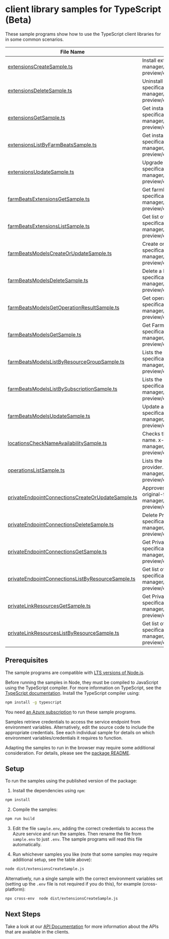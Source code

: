# client library samples for TypeScript (Beta)

These sample programs show how to use the TypeScript client libraries for in some common scenarios.

| **File Name**                                                                                       | **Description**                                                                                                                                                                                                                                        |
| --------------------------------------------------------------------------------------------------- | ------------------------------------------------------------------------------------------------------------------------------------------------------------------------------------------------------------------------------------------------------ |
| [extensionsCreateSample.ts][extensionscreatesample]                                                 | Install extension. x-ms-original-file: specification/agrifood/resource-manager/Microsoft.AgFoodPlatform/preview/2021-09-01-preview/examples/Extensions_Create.json                                                                                     |
| [extensionsDeleteSample.ts][extensionsdeletesample]                                                 | Uninstall extension. x-ms-original-file: specification/agrifood/resource-manager/Microsoft.AgFoodPlatform/preview/2021-09-01-preview/examples/Extensions_Delete.json                                                                                   |
| [extensionsGetSample.ts][extensionsgetsample]                                                       | Get installed extension details by extension id. x-ms-original-file: specification/agrifood/resource-manager/Microsoft.AgFoodPlatform/preview/2021-09-01-preview/examples/Extensions_Get.json                                                          |
| [extensionsListByFarmBeatsSample.ts][extensionslistbyfarmbeatssample]                               | Get installed extensions details. x-ms-original-file: specification/agrifood/resource-manager/Microsoft.AgFoodPlatform/preview/2021-09-01-preview/examples/Extensions_ListByFarmBeats.json                                                             |
| [extensionsUpdateSample.ts][extensionsupdatesample]                                                 | Upgrade to latest extension. x-ms-original-file: specification/agrifood/resource-manager/Microsoft.AgFoodPlatform/preview/2021-09-01-preview/examples/Extensions_Update.json                                                                           |
| [farmBeatsExtensionsGetSample.ts][farmbeatsextensionsgetsample]                                     | Get farmBeats extension. x-ms-original-file: specification/agrifood/resource-manager/Microsoft.AgFoodPlatform/preview/2021-09-01-preview/examples/FarmBeatsExtensions_Get.json                                                                         |
| [farmBeatsExtensionsListSample.ts][farmbeatsextensionslistsample]                                   | Get list of farmBeats extension. x-ms-original-file: specification/agrifood/resource-manager/Microsoft.AgFoodPlatform/preview/2021-09-01-preview/examples/FarmBeatsExtensions_List.json                                                                |
| [farmBeatsModelsCreateOrUpdateSample.ts][farmbeatsmodelscreateorupdatesample]                       | Create or update FarmBeats resource. x-ms-original-file: specification/agrifood/resource-manager/Microsoft.AgFoodPlatform/preview/2021-09-01-preview/examples/FarmBeatsModels_CreateOrUpdate.json                                                      |
| [farmBeatsModelsDeleteSample.ts][farmbeatsmodelsdeletesample]                                       | Delete a FarmBeats resource. x-ms-original-file: specification/agrifood/resource-manager/Microsoft.AgFoodPlatform/preview/2021-09-01-preview/examples/FarmBeatsModels_Delete.json                                                                      |
| [farmBeatsModelsGetOperationResultSample.ts][farmbeatsmodelsgetoperationresultsample]               | Get operationResults for a FarmBeats resource. x-ms-original-file: specification/agrifood/resource-manager/Microsoft.AgFoodPlatform/preview/2021-09-01-preview/examples/FarmBeatsModels_GetOperationResult.json                                        |
| [farmBeatsModelsGetSample.ts][farmbeatsmodelsgetsample]                                             | Get FarmBeats resource. x-ms-original-file: specification/agrifood/resource-manager/Microsoft.AgFoodPlatform/preview/2021-09-01-preview/examples/FarmBeatsModels_Get.json                                                                              |
| [farmBeatsModelsListByResourceGroupSample.ts][farmbeatsmodelslistbyresourcegroupsample]             | Lists the FarmBeats instances for a resource group. x-ms-original-file: specification/agrifood/resource-manager/Microsoft.AgFoodPlatform/preview/2021-09-01-preview/examples/FarmBeatsModels_ListByResourceGroup.json                                  |
| [farmBeatsModelsListBySubscriptionSample.ts][farmbeatsmodelslistbysubscriptionsample]               | Lists the FarmBeats instances for a subscription. x-ms-original-file: specification/agrifood/resource-manager/Microsoft.AgFoodPlatform/preview/2021-09-01-preview/examples/FarmBeatsModels_ListBySubscription.json                                     |
| [farmBeatsModelsUpdateSample.ts][farmbeatsmodelsupdatesample]                                       | Update a FarmBeats resource. x-ms-original-file: specification/agrifood/resource-manager/Microsoft.AgFoodPlatform/preview/2021-09-01-preview/examples/FarmBeatsModels_Update.json                                                                      |
| [locationsCheckNameAvailabilitySample.ts][locationschecknameavailabilitysample]                     | Checks the name availability of the resource with requested resource name. x-ms-original-file: specification/agrifood/resource-manager/Microsoft.AgFoodPlatform/preview/2021-09-01-preview/examples/Locations_CheckNameAvailability_AlreadyExists.json |
| [operationsListSample.ts][operationslistsample]                                                     | Lists the available operations of Microsoft.AgFoodPlatform resource provider. x-ms-original-file: specification/agrifood/resource-manager/Microsoft.AgFoodPlatform/preview/2021-09-01-preview/examples/Operations_List.json                            |
| [privateEndpointConnectionsCreateOrUpdateSample.ts][privateendpointconnectionscreateorupdatesample] | Approves or Rejects a Private endpoint connection request. x-ms-original-file: specification/agrifood/resource-manager/Microsoft.AgFoodPlatform/preview/2021-09-01-preview/examples/PrivateEndpointConnections_CreateOrUpdate.json                     |
| [privateEndpointConnectionsDeleteSample.ts][privateendpointconnectionsdeletesample]                 | Delete Private endpoint connection request. x-ms-original-file: specification/agrifood/resource-manager/Microsoft.AgFoodPlatform/preview/2021-09-01-preview/examples/PrivateEndpointConnections_Delete.json                                            |
| [privateEndpointConnectionsGetSample.ts][privateendpointconnectionsgetsample]                       | Get Private endpoint connection object. x-ms-original-file: specification/agrifood/resource-manager/Microsoft.AgFoodPlatform/preview/2021-09-01-preview/examples/PrivateEndpointConnections_Get.json                                                   |
| [privateEndpointConnectionsListByResourceSample.ts][privateendpointconnectionslistbyresourcesample] | Get list of Private endpoint connections. x-ms-original-file: specification/agrifood/resource-manager/Microsoft.AgFoodPlatform/preview/2021-09-01-preview/examples/PrivateEndpointConnections_ListByResource.json                                      |
| [privateLinkResourcesGetSample.ts][privatelinkresourcesgetsample]                                   | Get Private link resource object. x-ms-original-file: specification/agrifood/resource-manager/Microsoft.AgFoodPlatform/preview/2021-09-01-preview/examples/PrivateLinkResources_Get.json                                                               |
| [privateLinkResourcesListByResourceSample.ts][privatelinkresourceslistbyresourcesample]             | Get list of Private link resources. x-ms-original-file: specification/agrifood/resource-manager/Microsoft.AgFoodPlatform/preview/2021-09-01-preview/examples/PrivateLinkResources_ListByResource.json                                                  |

## Prerequisites

The sample programs are compatible with [LTS versions of Node.js](https://nodejs.org/about/releases/).

Before running the samples in Node, they must be compiled to JavaScript using the TypeScript compiler. For more information on TypeScript, see the [TypeScript documentation][typescript]. Install the TypeScript compiler using:

```bash
npm install -g typescript
```

You need [an Azure subscription][freesub] to run these sample programs.

Samples retrieve credentials to access the service endpoint from environment variables. Alternatively, edit the source code to include the appropriate credentials. See each individual sample for details on which environment variables/credentials it requires to function.

Adapting the samples to run in the browser may require some additional consideration. For details, please see the [package README][package].

## Setup

To run the samples using the published version of the package:

1. Install the dependencies using `npm`:

```bash
npm install
```

2. Compile the samples:

```bash
npm run build
```

3. Edit the file `sample.env`, adding the correct credentials to access the Azure service and run the samples. Then rename the file from `sample.env` to just `.env`. The sample programs will read this file automatically.

4. Run whichever samples you like (note that some samples may require additional setup, see the table above):

```bash
node dist/extensionsCreateSample.js
```

Alternatively, run a single sample with the correct environment variables set (setting up the `.env` file is not required if you do this), for example (cross-platform):

```bash
npx cross-env  node dist/extensionsCreateSample.js
```

## Next Steps

Take a look at our [API Documentation][apiref] for more information about the APIs that are available in the clients.

[extensionscreatesample]: https://github.com/Azure/azure-sdk-for-js/blob/main/sdk/agrifood/arm-agrifood/samples/v1-beta/typescript/src/extensionsCreateSample.ts
[extensionsdeletesample]: https://github.com/Azure/azure-sdk-for-js/blob/main/sdk/agrifood/arm-agrifood/samples/v1-beta/typescript/src/extensionsDeleteSample.ts
[extensionsgetsample]: https://github.com/Azure/azure-sdk-for-js/blob/main/sdk/agrifood/arm-agrifood/samples/v1-beta/typescript/src/extensionsGetSample.ts
[extensionslistbyfarmbeatssample]: https://github.com/Azure/azure-sdk-for-js/blob/main/sdk/agrifood/arm-agrifood/samples/v1-beta/typescript/src/extensionsListByFarmBeatsSample.ts
[extensionsupdatesample]: https://github.com/Azure/azure-sdk-for-js/blob/main/sdk/agrifood/arm-agrifood/samples/v1-beta/typescript/src/extensionsUpdateSample.ts
[farmbeatsextensionsgetsample]: https://github.com/Azure/azure-sdk-for-js/blob/main/sdk/agrifood/arm-agrifood/samples/v1-beta/typescript/src/farmBeatsExtensionsGetSample.ts
[farmbeatsextensionslistsample]: https://github.com/Azure/azure-sdk-for-js/blob/main/sdk/agrifood/arm-agrifood/samples/v1-beta/typescript/src/farmBeatsExtensionsListSample.ts
[farmbeatsmodelscreateorupdatesample]: https://github.com/Azure/azure-sdk-for-js/blob/main/sdk/agrifood/arm-agrifood/samples/v1-beta/typescript/src/farmBeatsModelsCreateOrUpdateSample.ts
[farmbeatsmodelsdeletesample]: https://github.com/Azure/azure-sdk-for-js/blob/main/sdk/agrifood/arm-agrifood/samples/v1-beta/typescript/src/farmBeatsModelsDeleteSample.ts
[farmbeatsmodelsgetoperationresultsample]: https://github.com/Azure/azure-sdk-for-js/blob/main/sdk/agrifood/arm-agrifood/samples/v1-beta/typescript/src/farmBeatsModelsGetOperationResultSample.ts
[farmbeatsmodelsgetsample]: https://github.com/Azure/azure-sdk-for-js/blob/main/sdk/agrifood/arm-agrifood/samples/v1-beta/typescript/src/farmBeatsModelsGetSample.ts
[farmbeatsmodelslistbyresourcegroupsample]: https://github.com/Azure/azure-sdk-for-js/blob/main/sdk/agrifood/arm-agrifood/samples/v1-beta/typescript/src/farmBeatsModelsListByResourceGroupSample.ts
[farmbeatsmodelslistbysubscriptionsample]: https://github.com/Azure/azure-sdk-for-js/blob/main/sdk/agrifood/arm-agrifood/samples/v1-beta/typescript/src/farmBeatsModelsListBySubscriptionSample.ts
[farmbeatsmodelsupdatesample]: https://github.com/Azure/azure-sdk-for-js/blob/main/sdk/agrifood/arm-agrifood/samples/v1-beta/typescript/src/farmBeatsModelsUpdateSample.ts
[locationschecknameavailabilitysample]: https://github.com/Azure/azure-sdk-for-js/blob/main/sdk/agrifood/arm-agrifood/samples/v1-beta/typescript/src/locationsCheckNameAvailabilitySample.ts
[operationslistsample]: https://github.com/Azure/azure-sdk-for-js/blob/main/sdk/agrifood/arm-agrifood/samples/v1-beta/typescript/src/operationsListSample.ts
[privateendpointconnectionscreateorupdatesample]: https://github.com/Azure/azure-sdk-for-js/blob/main/sdk/agrifood/arm-agrifood/samples/v1-beta/typescript/src/privateEndpointConnectionsCreateOrUpdateSample.ts
[privateendpointconnectionsdeletesample]: https://github.com/Azure/azure-sdk-for-js/blob/main/sdk/agrifood/arm-agrifood/samples/v1-beta/typescript/src/privateEndpointConnectionsDeleteSample.ts
[privateendpointconnectionsgetsample]: https://github.com/Azure/azure-sdk-for-js/blob/main/sdk/agrifood/arm-agrifood/samples/v1-beta/typescript/src/privateEndpointConnectionsGetSample.ts
[privateendpointconnectionslistbyresourcesample]: https://github.com/Azure/azure-sdk-for-js/blob/main/sdk/agrifood/arm-agrifood/samples/v1-beta/typescript/src/privateEndpointConnectionsListByResourceSample.ts
[privatelinkresourcesgetsample]: https://github.com/Azure/azure-sdk-for-js/blob/main/sdk/agrifood/arm-agrifood/samples/v1-beta/typescript/src/privateLinkResourcesGetSample.ts
[privatelinkresourceslistbyresourcesample]: https://github.com/Azure/azure-sdk-for-js/blob/main/sdk/agrifood/arm-agrifood/samples/v1-beta/typescript/src/privateLinkResourcesListByResourceSample.ts
[apiref]: https://docs.microsoft.com/javascript/api/@azure/arm-agrifood?view=azure-node-preview
[freesub]: https://azure.microsoft.com/free/
[package]: https://github.com/Azure/azure-sdk-for-js/tree/main/sdk/agrifood/arm-agrifood/README.md
[typescript]: https://www.typescriptlang.org/docs/home.html
